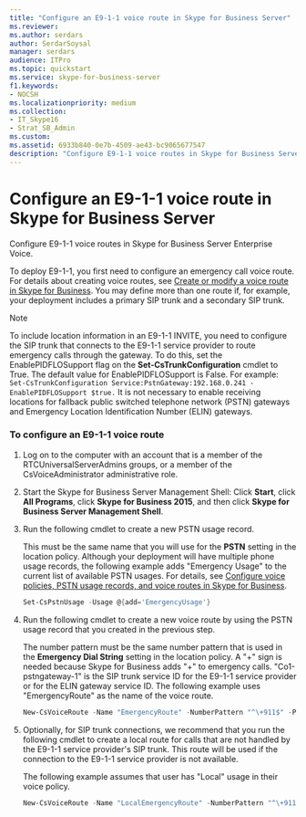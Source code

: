```yaml
---
title: "Configure an E9-1-1 voice route in Skype for Business Server"
ms.reviewer: 
ms.author: serdars
author: SerdarSoysal
manager: serdars
audience: ITPro
ms.topic: quickstart
ms.service: skype-for-business-server
f1.keywords:
- NOCSH
ms.localizationpriority: medium
ms.collection: 
- IT_Skype16
- Strat_SB_Admin
ms.custom:
ms.assetid: 6933b840-0e7b-4509-ae43-bc9065677547
description: "Configure E9-1-1 voice routes in Skype for Business Server Enterprise Voice."
---
```


# Configure an E9-1-1 voice route in Skype for Business Server
 
Configure E9-1-1 voice routes in Skype for Business Server Enterprise Voice. 
  
To deploy E9-1-1, you first need to configure an emergency call voice route. For details about creating voice routes, see [Create or modify a voice route in Skype for Business](create-or-modify-a-voice-route.md). You may define more than one route if, for example, your deployment includes a primary SIP trunk and a secondary SIP trunk. 
  
> [!NOTE]
> To include location information in an E9-1-1 INVITE, you need to configure the SIP trunk that connects to the E9-1-1 service provider to route emergency calls through the gateway. To do this, set the EnablePIDFLOSupport flag on the **Set-CsTrunkConfiguration** cmdlet to True. The default value for EnablePIDFLOSupport is False. For example: `Set-CsTrunkConfiguration Service:PstnGateway:192.168.0.241 -EnablePIDFLOSupport $true.` It is not necessary to enable receiving locations for fallback public switched telephone network (PSTN) gateways and Emergency Location Identification Number (ELIN) gateways.
  
### To configure an E9-1-1 voice route

1. Log on to the computer with an account that is a member of the RTCUniversalServerAdmins groups, or a member of the CsVoiceAdministrator administrative role.
    
2.  Start the Skype for Business Server Management Shell: Click **Start**, click **All Programs**, click **Skype for Business 2015**, and then click **Skype for Business Server Management Shell**.
    
3. Run the following cmdlet to create a new PSTN usage record. 
    
    This must be the same name that you will use for the **PSTN** setting in the location policy. Although your deployment will have multiple phone usage records, the following example adds "Emergency Usage" to the current list of available PSTN usages. For details, see [Configure voice policies, PSTN usage records, and voice routes in Skype for Business](voice-and-pstn.md).
    
   ```powershell
   Set-CsPstnUsage -Usage @{add='EmergencyUsage'}
   ```

4. Run the following cmdlet to create a new voice route by using the PSTN usage record that you created in the previous step.
    
    The number pattern must be the same number pattern that is used in the **Emergency Dial String** setting in the location policy. A "+" sign is needed because Skype for Business adds "+" to emergency calls. "Co1-pstngateway-1" is the SIP trunk service ID for the E9-1-1 service provider or for the ELIN gateway service ID. The following example uses "EmergencyRoute" as the name of the voice route.
    
   ```powershell
   New-CsVoiceRoute -Name "EmergencyRoute" -NumberPattern "^\+911$" -PstnUsages @{add="EmergencyUsage"} -PstnGatewayList @{add="co1-pstngateway-1"}
   ```

5. Optionally, for SIP trunk connections, we recommend that you run the following cmdlet to create a local route for calls that are not handled by the E9-1-1 service provider's SIP trunk. This route will be used if the connection to the E9-1-1 service provider is not available. 
    
    The following example assumes that user has "Local" usage in their voice policy.
    
   ```powershell
   New-CsVoiceRoute -Name "LocalEmergencyRoute" -NumberPattern "^\+911$" -PstnUsages @{add="Local"} -PstnGatewayList @{add="co1-pstngateway-2"}
   ```


